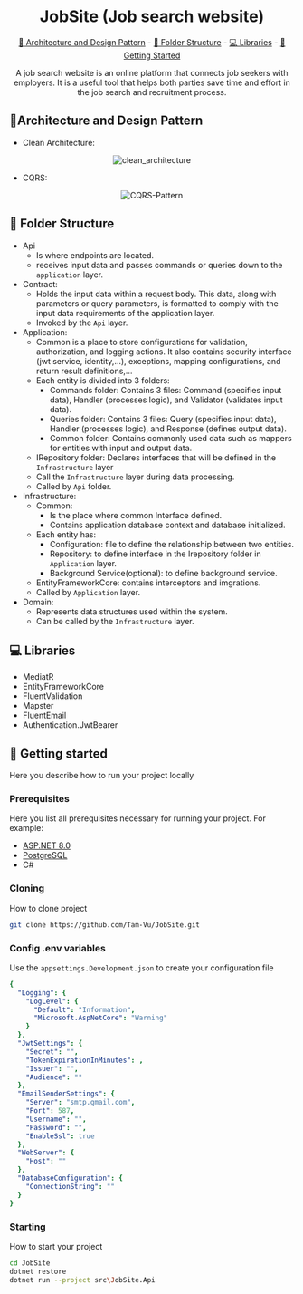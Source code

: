 

<h1 align="center" style="font-weight: bold;">JobSite (Job search website)</h1>

<p align="center">
<a href="#architecture">📐 Architecture and Design Pattern</a> -
<a href="#structure">📂 Folder Structure</a> -
<a href="#libraries">💻 Libraries</a> -
<a href="#started">🚀 Getting Started</a>
</p>


<p align="center">A job search website is an online platform that connects job seekers with employers. It is a useful tool that helps both parties save time and effort in the job search and recruitment process.</p>

<h2 id="architecture">📐Architecture and Design Pattern</h2>


- Clean Architecture:
<div align="center">
    <img src="https://github.com/user-attachments/assets/e7f2d901-ee45-4476-8823-22bb77f0917c" alt="clean_architecture">
</div>
 
- CQRS:

<div align="center">
	<img src="https://github.com/user-attachments/assets/839a4f60-48b9-4b23-a5e6-971612b7507c" alt="CQRS-Pattern">
</div>
<h2 id="structure">📂 Folder Structure</h2>

- Api
  - Is where endpoints are located. 
  - receives input data and passes commands or queries down to the `application` layer. 
- Contract:
  - Holds the input data within a request body. This data, along with parameters or query parameters, is formatted to comply with the input data requirements of the application layer.
  - Invoked by the `Api` layer.
- Application:
  - Common is a place to store configurations for validation, authorization, and logging actions. It also contains security interface (jwt service, identity,...), exceptions, mapping configurations, and return result definitions,...
  - Each entity is divided into 3 folders:
    - Commands folder: Contains 3 files: Command (specifies input data), Handler (processes logic), and Validator (validates input data).
    - Queries folder: Contains 3 files: Query (specifies input data), Handler (processes logic), and Response (defines output data).
    - Common folder: Contains commonly used data such as mappers for entities with input and output data.
  - IRepository folder: Declares interfaces that will be defined in the `Infrastructure` layer
  - Call the `Infrastructure` layer during data processing.
  - Called by `Api` folder.
- Infrastructure:
  - Common: 
	  - Is the place where common Interface defined.
	  - Contains application database context and database initialized.
  - Each entity has:
	- Configuration: file to define the relationship between two entities.
	- Repository: to define interface in the Irepository folder in `Application` layer.
	- Background Service(optional): to define background service.
  - EntityFrameworkCore: contains interceptors and imgrations.
  - Called by `Application` layer.
- Domain:
  - Represents data structures used within the system.
  -  Can be called by the `Infrastructure` layer.

<h2 id="libraries">💻 Libraries</h2>

- MediatR
- EntityFrameworkCore
- FluentValidation
- Mapster
- FluentEmail
- Authentication.JwtBearer

<h2 id="started">🚀 Getting started</h2>

Here you describe how to run your project locally

<h3>Prerequisites</h3>

Here you list all prerequisites necessary for running your project. For example:

- [ASP.NET 8.0](https://dotnet.microsoft.com/en-us/download/dotnet/8.0)
- [PostgreSQL](https://www.postgresql.org/)
- C#

<h3>Cloning</h3>

How to clone project

```bash
git clone https://github.com/Tam-Vu/JobSite.git
```

<h3>Config .env variables</h2>

Use the `appsettings.Development.json` to create your configuration file 

```yaml
{
  "Logging": {
    "LogLevel": {
      "Default": "Information",
      "Microsoft.AspNetCore": "Warning"
    }
  },
  "JwtSettings": {
    "Secret": "",
    "TokenExpirationInMinutes": ,
    "Issuer": "",
    "Audience": ""
  },
  "EmailSenderSettings": {
    "Server": "smtp.gmail.com",
    "Port": 587,
    "Username": "",
    "Password": "",
    "EnableSsl": true
  },
  "WebServer": {
    "Host": ""
  },
  "DatabaseConfiguration": {
    "ConnectionString": ""
  }
}
```

<h3>Starting</h3>

How to start your project

```bash
cd JobSite
dotnet restore
dotnet run --project src\JobSite.Api
```

